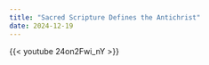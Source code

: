```yaml
---
title: "Sacred Scripture Defines the Antichrist"
date: 2024-12-19
---
```


{{< youtube 24on2Fwi_nY >}}
